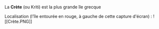 La **Crète** (ou Kriti) est la plus grande île grecque

Localisation (l'île entourée en rouge, à gauche de cette capture d'écran) :
![[Crète.PNG]]